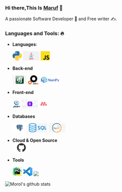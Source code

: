 <!--
### Hi there,This Is Momenur👋

Here are some ideas to get you started:

- 🔭 I’m currently working on ...
- 🌱 I’m currently learning ...
- 👯 I’m looking to collaborate on ...
- 🤔 I’m looking for help with ...
- 💬 Ask me about ...
- 📫 How to reach me: ...
- 😄 Pronouns: ...
- ⚡ Fun fact: ...
- --->


### Hi there,This Is [Maruf]() 👋
A passionate Software Developer 🚀 and Free writer ✍.

### Languages and Tools: 🔥

- **Languages**: 

  <code><img height="30" src="https://github.com/momenurmaruf2742/momenurmaruf2742/blob/master/Maruf_Assest/unnamed.png" style="max-width:100%;"></code> 
  <code><img height="30" src="https://github.com/momenurmaruf2742/momenurmaruf2742/blob/master/Maruf_Assest/Java.png" style="max-width:100%;"></code>
  <code><img height="30" src="https://github.com/momenurmaruf2742/momenurmaruf2742/blob/master/Maruf_Assest/JavaScript.png" style="max-width:100%;"></code>

- **Back-end**

  <code><img height="30" src="https://github.com/momenurmaruf2742/momenurmaruf2742/blob/master/Maruf_Assest/Dj.png" style="max-width:100%;"></code>
  <code><img height="30" src="https://github.com/momenurmaruf2742/momenurmaruf2742/blob/master/Maruf_Assest/joblib.png" style="max-width:100%;"></code>
  <code><img height="30" src="https://github.com/momenurmaruf2742/momenurmaruf2742/blob/master/Maruf_Assest/numpy.png" style="max-width:100%;"></code>

- **Front-end**
 
  <code><img height="30" src="https://github.com/momenurmaruf2742/momenurmaruf2742/blob/master/Maruf_Assest/jquery.jpg" style="max-width:100%;"></code>
  <code><img height="30" src="https://github.com/momenurmaruf2742/momenurmaruf2742/blob/master/Maruf_Assest/bootstrap-icons.png" style="max-width:100%;"></code>
  <code><img height="30" src="https://github.com/momenurmaruf2742/momenurmaruf2742/blob/master/Maruf_Assest/materialize-css-tutorial.png" style="max-width:100%;"></code>

- **Databases**  

  <code><img height="30" src="https://github.com/momenurmaruf2742/momenurmaruf2742/blob/master/Maruf_Assest/Postgresql.svg.png" style="max-width:100%;"></code>
  <code><img height="30" src="https://github.com/momenurmaruf2742/momenurmaruf2742/blob/master/Maruf_Assest/sql.png" style="max-width:100%;"></code>
  <code><img height="30" src="https://github.com/momenurmaruf2742/momenurmaruf2742/blob/master/Maruf_Assest/mysql.jpg" style="max-width:100%;"></code>

- **Cloud & Open Source**  
  <code><img height="30" src="https://github.com/momenurmaruf2742/momenurmaruf2742/blob/master/Maruf_Assest/github-mark.png" style="max-width:100%;"></code>
 

- **Tools**

  <code><img height="30" src="https://github.com/momenurmaruf2742/momenurmaruf2742/blob/master/Maruf_Assest/pc.png" style="max-width:100%;"></code>
  <code><img height="30" src="https://github.com/momenurmaruf2742/momenurmaruf2742/blob/master/Maruf_Assest/vs.png" style="max-width:100%;"></code>
  <code><img height="30" src="https://github.com/momenurmaruf2742/momenurmaruf2742/blob/master/Maruf_Assest/code%20block%20logo.jpg.png" style="max-width:100%;"></code>

![Morol's github stats](https://github-readme-stats.vercel.app/api?username=momenurmaruf2742&show_icons=true&theme=merko)

